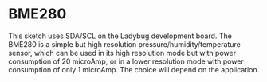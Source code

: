 # BME280
 This sketch uses SDA/SCL on the Ladybug development board.
 The BME280 is a simple but high resolution pressure/humidity/temperature sensor, which can be used in its high resolution
 mode but with power consumption of 20 microAmp, or in a lower resolution mode with power consumption of
 only 1 microAmp. The choice will depend on the application.
